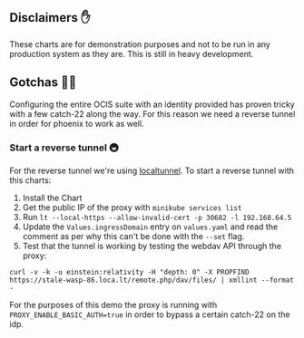 ## Disclaimers ✋

These charts are for demonstration purposes and not to be run in any production system as they are. This is still in heavy development.

## Gotchas 🐱‍💻

Configuring the entire OCIS suite with an identity provided has proven tricky with a few catch-22 along the way. For this reason we need a reverse tunnel in order for phoenix to work as well.

### Start a reverse tunnel 🚇

For the reverse tunnel we're using [localtunnel](https://localtunnel.me). To start a reverse tunnel with this charts:

1. Install the Chart
2. Get the public IP of the proxy with `minikube services list`
3. Run `lt --local-https --allow-invalid-cert -p 30682 -l 192.168.64.5`
4. Update the `Values.ingressDomain`  entry on `values.yaml`  and read the comment as per why this can't be done with the `--set` flag.
5. Test that the tunnel is working by testing the webdav API through the proxy:

```console
curl -v -k -u einstein:relativity -H "depth: 0" -X PROPFIND https://stale-wasp-86.loca.lt/remote.php/dav/files/ | xmllint --format -
```

For the purposes of this demo the proxy is running with `PROXY_ENABLE_BASIC_AUTH=true` in order to bypass a certain catch-22 on the idp.